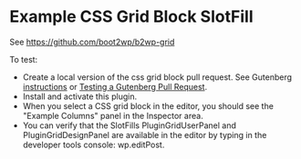 # Example CSS Grid Block SlotFill

See https://github.com/boot2wp/b2wp-grid

To test:

- Create a local version of the css grid block pull request. See Gutenberg [instructions](https://developer.wordpress.org/block-editor/contributors/code/getting-started-with-code-contribution/) or [Testing a Gutenberg Pull Request](https://make.wordpress.org/design/2021/03/03/testing-a-gutenberg-pull-request-pr/).
- Install and activate this plugin.
- When you select a CSS grid block in the editor, you should see the "Example Columns" panel in the Inspector area.
- You can verify that the SlotFills PluginGridUserPanel and PluginGridDesignPanel are available in the editor by typing in the developer tools console: wp.editPost.
